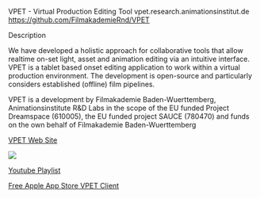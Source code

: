 VPET - Virtual Production Editing Tool
vpet.research.animationsinstitut.de
https://github.com/FilmakademieRnd/VPET

Description

We have developed a holistic approach for collaborative tools that allow realtime on-set light, asset and animation editing via an intuitive interface. VPET is a tablet based onset editing application to work within a virtual production environment. The development is open-source and particularly considers established (offline) film pipelines.

VPET is a development by Filmakademie Baden-Wuerttemberg, Animationsinstitute R&D Labs in the scope of the EU funded Project Dreamspace (610005), 
the EU funded project  SAUCE (780470) and funds on the own behalf of Filmakademie Baden-Wuerttemberg

[VPET Web Site](http://research.animationsinstitut.de/projects/dreamspace/vpet-virtual-production-editing-tool/)

[![](http://animationsinstitut.de/fileadmin/user_upload/files_forschung/img/Dreamspace/VPET_1.png)](https://www.youtube.com/embed/videoseries?list=PLFSxFMrrXJM4PNNejIBy3ztEnA0xYLBwl)

[Youtube Playlist](https://www.youtube.com/embed/videoseries?list=PLFSxFMrrXJM4PNNejIBy3ztEnA0xYLBwl)

[Free Apple App Store VPET Client](https://apps.apple.com/de/app/vpet/id1374394388)
